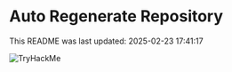 # Auto Regenerate Repository

This README was last updated: 2025-02-23 17:41:17

 ![TryHackMe](https://tryhackme.com/badge/533634)